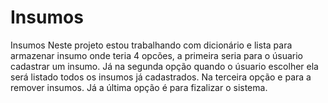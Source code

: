 # Insumos
Insumos
Neste projeto estou trabalhando com dicionário e lista para armazenar insumo onde teria 4 opcões, a primeira seria para o úsuario cadastrar um insumo.
Já na segunda opção quando o úsuario escolher ela será listado todos os insumos já cadastrados. 
Na terceira opção e para a remover insumos. 
Já a última opção é para fizalizar o sistema.
